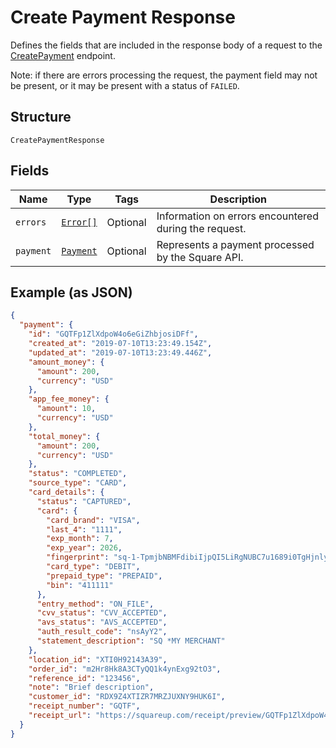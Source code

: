 
# Create Payment Response

Defines the fields that are included in the response body of
a request to the [CreatePayment](#endpoint-payments-createpayment) endpoint.

Note: if there are errors processing the request, the payment field may not be
present, or it may be present with a status of `FAILED`.

## Structure

`CreatePaymentResponse`

## Fields

| Name | Type | Tags | Description |
|  --- | --- | --- | --- |
| `errors` | [`Error[]`](/doc/models/error.md) | Optional | Information on errors encountered during the request. |
| `payment` | [`Payment`](/doc/models/payment.md) | Optional | Represents a payment processed by the Square API. |

## Example (as JSON)

```json
{
  "payment": {
    "id": "GQTFp1ZlXdpoW4o6eGiZhbjosiDFf",
    "created_at": "2019-07-10T13:23:49.154Z",
    "updated_at": "2019-07-10T13:23:49.446Z",
    "amount_money": {
      "amount": 200,
      "currency": "USD"
    },
    "app_fee_money": {
      "amount": 10,
      "currency": "USD"
    },
    "total_money": {
      "amount": 200,
      "currency": "USD"
    },
    "status": "COMPLETED",
    "source_type": "CARD",
    "card_details": {
      "status": "CAPTURED",
      "card": {
        "card_brand": "VISA",
        "last_4": "1111",
        "exp_month": 7,
        "exp_year": 2026,
        "fingerprint": "sq-1-TpmjbNBMFdibiIjpQI5LiRgNUBC7u1689i0TgHjnlyHEWYB7tnn-K4QbW4ttvtaqXw",
        "card_type": "DEBIT",
        "prepaid_type": "PREPAID",
        "bin": "411111"
      },
      "entry_method": "ON_FILE",
      "cvv_status": "CVV_ACCEPTED",
      "avs_status": "AVS_ACCEPTED",
      "auth_result_code": "nsAyY2",
      "statement_description": "SQ *MY MERCHANT"
    },
    "location_id": "XTI0H92143A39",
    "order_id": "m2Hr8Hk8A3CTyQQ1k4ynExg92tO3",
    "reference_id": "123456",
    "note": "Brief description",
    "customer_id": "RDX9Z4XTIZR7MRZJUXNY9HUK6I",
    "receipt_number": "GQTF",
    "receipt_url": "https://squareup.com/receipt/preview/GQTFp1ZlXdpoW4o6eGiZhbjosiDFf"
  }
}
```

